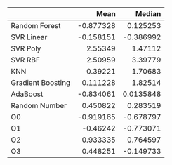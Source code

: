 |                   |      Mean |     Median |
|:------------------|----------:|-----------:|
| Random Forest     | -0.877328 |  0.125253  |
| SVR Linear        | -0.158151 | -0.386992  |
| SVR Poly          |  2.55349  |  1.47112   |
| SVR RBF           |  2.50959  |  3.39779   |
| KNN               |  0.39221  |  1.70683   |
| Gradient Boosting |  0.111228 |  1.82514   |
| AdaBoost          | -0.834061 |  0.0135848 |
| Random Number     |  0.450822 |  0.283519  |
| O0                | -0.919165 | -0.678797  |
| O1                | -0.46242  | -0.773071  |
| O2                |  0.933335 |  0.764597  |
| O3                |  0.448251 | -0.149733  |